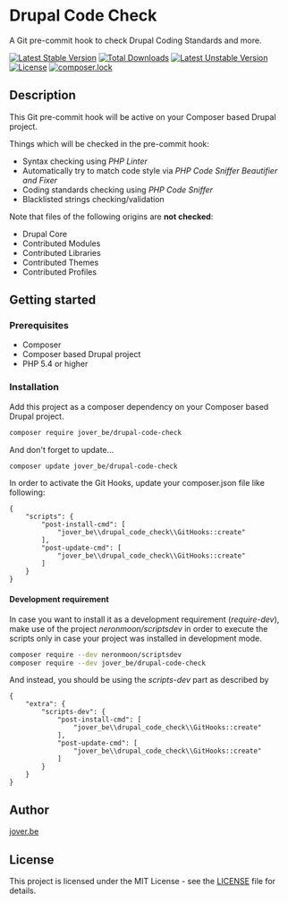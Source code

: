 # Drupal Code Check

A Git pre-commit hook to check Drupal Coding Standards and more.

[![Latest Stable Version](https://poser.pugx.org/jover_be/drupal-code-check/v/stable)](https://packagist.org/packages/jover_be/drupal-code-check) [![Total Downloads](https://poser.pugx.org/jover_be/drupal-code-check/downloads)](https://packagist.org/packages/jover_be/drupal-code-check) [![Latest Unstable Version](https://poser.pugx.org/jover_be/drupal-code-check/v/unstable)](https://packagist.org/packages/jover_be/drupal-code-check) [![License](https://poser.pugx.org/jover_be/drupal-code-check/license)](https://packagist.org/packages/jover_be/drupal-code-check) [![composer.lock](https://poser.pugx.org/jover_be/drupal-code-check/composerlock)](https://packagist.org/packages/jover_be/drupal-code-check)

## Description

This Git pre-commit hook will be active on your Composer based Drupal project.

Things which will be checked in the pre-commit hook:

* Syntax checking using _PHP Linter_
* Automatically try to match code style via _PHP Code Sniffer Beautifier and Fixer_
* Coding standards checking using _PHP Code Sniffer_
* Blacklisted strings checking/validation

Note that files of the following origins are **not checked**:

* Drupal Core
* Contributed Modules
* Contributed Libraries
* Contributed Themes
* Contributed Profiles

## Getting started

### Prerequisites

* Composer
* Composer based Drupal project
* PHP 5.4 or higher

### Installation

Add this project as a composer dependency on your Composer based Drupal project.

```bash
composer require jover_be/drupal-code-check
```

And don't forget to update...

```bash
composer update jover_be/drupal-code-check
```

In order to activate the Git Hooks, update your composer.json file like following:

```
{
    "scripts": {
        "post-install-cmd": [
            "jover_be\\drupal_code_check\\GitHooks::create"
        ],
        "post-update-cmd": [
        	"jover_be\\drupal_code_check\\GitHooks::create"
        ]
    }
}
```

#### Development requirement

In case you want to install it as a development requirement (_require-dev_),
make use of the project _neronmoon/scriptsdev_ in order to execute the
scripts only in case your project was installed in development mode.

```bash
composer require --dev neronmoon/scriptsdev
composer require --dev jover_be/drupal-code-check
```

And instead, you should be using the _scripts-dev_ part as described by 

```
{
    "extra": {
        "scripts-dev": {
            "post-install-cmd": [
                "jover_be\\drupal_code_check\\GitHooks::create"
            ],
            "post-update-cmd": [
                "jover_be\\drupal_code_check\\GitHooks::create"
            ]
        }
    }
}
```

## Author

[jover.be](http://www.jover.be)

## License

This project is licensed under the MIT License - see the [LICENSE](LICENSE) file for details.
